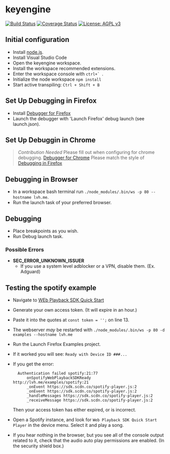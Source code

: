 # keyengine

[![Build Status](https://travis-ci.org/rhythm-collective/keyengine.svg?branch=master)](https://travis-ci.org/rhythm-collective/keyengine) [![Coverage Status](https://coveralls.io/repos/github/rhythm-collective/keyengine/badge.svg?branch=master)](https://coveralls.io/github/rhythm-collective/keyengine?branch=master) [![License: AGPL v3](https://img.shields.io/badge/License-AGPL%20v3-blue.svg)](https://www.gnu.org/licenses/agpl-3.0)

## Initial configuration

- Install [node.js](https://nodejs.org/en/download/).
- Install Visual Studio Code
- Open the keyengine workspace.
- Install the workspace recommended extensions.
- Enter the workspace console with ```ctrl+` ```.
- Initialize the node workspace `npm install`
- Start active transpiling: `Ctrl + Shift + B`

## Set Up Debugging in Firefox

- Install [Debugger for Firefox](https://marketplace.visualstudio.com/items?itemName=hbenl.vscode-firefox-debug)
- Launch the debugger with 'Launch Firefox' debug launch (see launch.json).

## Set Up Debuggin in Chrome

> *Contribution Needed* Please fill out when configuring for chrome debugging.
> [Debugger for Chrome](https://marketplace.visualstudio.com/items?itemName=msjsdiag.debugger-for-chrome)
> Please match the style of [Debugging in Firefox](#Debugging-in-Firefox)

## Debugging in Browser

- In a workspace bash terminal run `./node_modules/.bin/ws -p 80 --hostname lvh.me`.
- Run the launch task of your preferred browser.

## Debugging

- Place breakpoints as you wish.
- Run Debug launch task.

### Possible Errors

- **SEC_ERROR_UNKNOWN_ISSUER**
  - If you use a system level adblocker or a VPN, disable them. (Ex. Adguard)

## Testing the spotify example

- Navigate to [WEb Playback SDK Quick Start](https://developer.spotify.com/documentation/web-playback-sdk/quick-start/#)
- Generate your own access token. (It will expire in an hour.)
- Paste it into the quotes at `const token = '';` on line 13.
- The webserver *may* be restarted with `./node_modules/.bin/ws -p 80 -d examples --hostname lvh.me`
- Run the Launch Firefox Examples project.
- If it worked you will see: `Ready with Device ID ###...`
- If you get the error:

        Authentication failed spotify:21:77
            onSpotifyWebPlaybackSDKReady http://lvh.me/examples/spotify:21
            _onEvent https://sdk.scdn.co/spotify-player.js:2
            _onEvent https://sdk.scdn.co/spotify-player.js:2
            _handleMessages https://sdk.scdn.co/spotify-player.js:2
            _receiveMessage https://sdk.scdn.co/spotify-player.js:2

  Then your access token has either expired, or is incorrect.

- Open a Spotify instance, and look for `Web Playback SDK Quick Start Player` in the device menu. Select it and play a song.
- If you hear nothing in the browser, but you see all of the console output related to it, check that the audio auto play permissions are enabled. (In the security shield box.)
